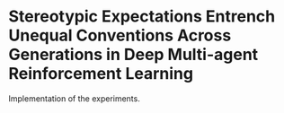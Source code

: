 # Stereotypic Expectations Entrench Unequal Conventions Across Generations in Deep Multi-agent Reinforcement Learning

Implementation of the experiments. 
